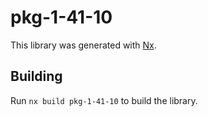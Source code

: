 # pkg-1-41-10

This library was generated with [Nx](https://nx.dev).

## Building

Run `nx build pkg-1-41-10` to build the library.
